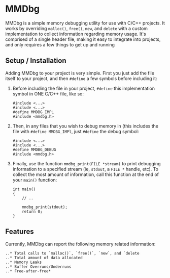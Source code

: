 # MMDbg

MMDbg is a simple memory debugging utility for use with C/C++ projects. It works by overriding `malloc()`, `free()`, `new`, and `delete` with a custom implementation to collect information regarding memory usage. It's comprised of a single header file, making it easy to integrate into projects, and only requires a few things to get up and running


## Setup / Installation

Adding MMDbg to your project is very simple. First you just add the file itself to your project, and then `#define` a few symbols before including it:

1) Before including the file in your project, `#define` this implementation symbol in ONE C/C++ file, like so:
    
    ```
    #include <...>
    #include <...>
    #define MMDBG_IMPL
    #include <mmdbg.h>
    ```

2) Then, in any files that you wish to debug memory in (this includes the file with `#define MMDBG_IMPl`, just `#define` the debug symbol:
    
    ```
    #include <...>
    #include <...>
    #define MMDBG_DEBUG
    #include <mmdbg.h>
    ```

3) Finally, use the function `mmdbg_print(FILE *stream)` to print debugging information to a specified stream (ie, `stdout`, a `FILE *` handle, etc). To collect the most amount of information, call this function at the end of your `main()` function:

    ```
    int main()
    {
        // ..
        
        mmdbg_print(stdout);
        return 0;
    }
    ```


## Features

Currently, MMDbg can report the following memory related information:

    ..* Total calls to `malloc()`, `free()`, `new`, and `delete
    ..* Total amount of data allocated
    ..* Memory Leaks
    ..* Buffer Overruns/Underruns
    ..* Free-after-free*
